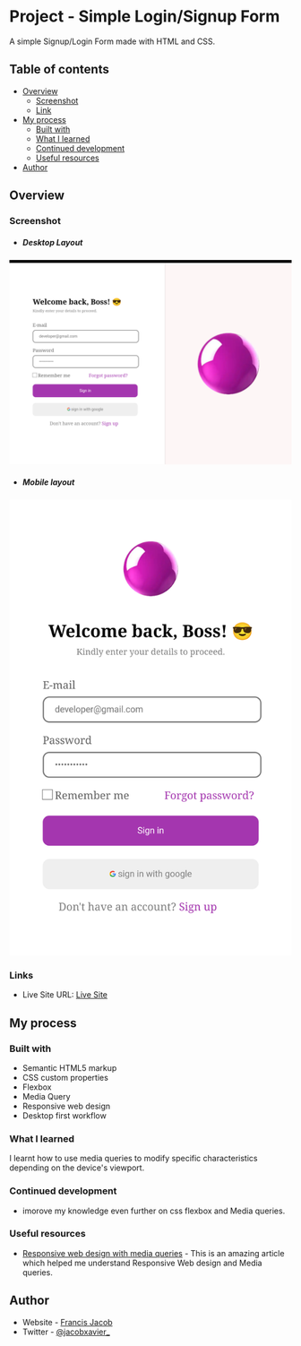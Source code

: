 # Project - Simple Login/Signup Form


A simple Signup/Login Form made with HTML and CSS.

## Table of contents

- [Overview](#overview)
  - [Screenshot](#screenshot)
  - [Link](#link)
- [My process](#my-process)
  - [Built with](#built-with)
  - [What I learned](#what-i-learned)
  - [Continued development](#continued-development)
  - [Useful resources](#useful-resources)
- [Author](#author)



## Overview


### Screenshot

  - ##### Desktop Layout
![](screenshot_1.png)



  - ##### Mobile layout 
![](screenshot_2.png)



### Links

- Live Site URL: [ Live Site ](https://jacbfrancis.github.io/Sign-up-page/)


## My process

### Built with

- Semantic HTML5 markup
- CSS custom properties
- Flexbox
- Media Query
- Responsive web design 
- Desktop first workflow 


### What I learned

I learnt how to use media queries to modify specific characteristics depending on the device's viewport.


### Continued development

  - imorove my knowledge even further on css flexbox and Media queries.
  

### Useful resources

- [Responsive web design with media queries](https://www.w3schools.com/css/css_rwd_mediaqueries.asp) - This is an amazing article which helped me understand Responsive Web design and Media queries.


## Author

- Website - [ Francis Jacob](https://github.com/Jacbfrancis)
- Twitter - [@jacobxavier_](https://twitter.com/jacobxavier_?t=YdJHQngdQYJVbC7mWspqDg&s=08)

